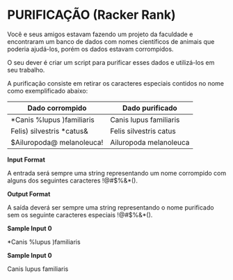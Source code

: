 # PURIFICAÇÃO (Racker Rank)

Você e seus amigos estavam fazendo um projeto da faculdade e encontraram um banco de dados com nomes científicos de animais que poderia ajudá-los, porém os dados estavam corrompidos.

O seu dever é criar um script para purificar esses dados e utilizá-los em seu trabalho.

A purificação consiste em retirar os caracteres especiais contidos no nome como exemplificado abaixo:

| Dado corrompido                | Dado purificado          |
|--------------------------------|---------------------------|
| *Canis %lupus )familiaris      | Canis lupus familiaris   |
| Felis) silvestris *catus&      | Felis silvestris catus    |
| $Ailuropoda@ melanoleuca!      | Ailuropoda melanoleuca   |

**Input Format**

A entrada será sempre uma string representando um nome corrompido com alguns dos seguintes caracteres !@#$%&*().

**Output Format**

A saída deverá ser sempre uma string representando o nome purificado sem os seguinte caracteres especiais !@#$%&*().

**Sample Input 0**

*Canis %lupus )familiaris

**Sample Input 0**

Canis lupus familiaris